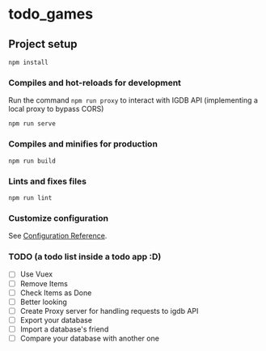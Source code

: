 # todo_games

## Project setup

```
npm install
```

### Compiles and hot-reloads for development

Run the command `npm run proxy` to interact with IGDB API (implementing a local proxy to bypass CORS)

```
npm run serve
```

### Compiles and minifies for production

```
npm run build
```

### Lints and fixes files

```
npm run lint
```

### Customize configuration

See [Configuration Reference](https://cli.vuejs.org/config/).

### TODO (a todo list inside a todo app :D)

- [ ] Use Vuex
- [ ] Remove Items
- [ ] Check Items as Done
- [ ] Better looking
- [ ] Create Proxy server for handling requests to igdb API
- [ ] Export your database
- [ ] Import a database's friend
- [ ] Compare your database with another one

